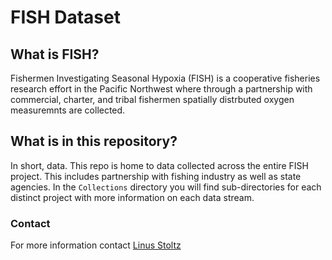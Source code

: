 # FISH Dataset
## What is FISH?
Fishermen Investigating Seasonal Hypoxia (FISH) is a cooperative fisheries research effort in the Pacific Northwest where through a partnership with commercial, charter, and tribal fishermen spatially distrbuted oxygen measuremnts are collected. 
## What is in this repository?
In short, data. This repo is home to data collected across the entire FISH project. This includes partnership with fishing industry as well as state agencies. In the ```Collections``` directory you will find sub-directories for each distinct project with more information on each data stream.

### Contact
For more information contact [Linus Stoltz](mailto:stoltzl@oregonstate.edu)

